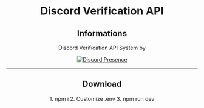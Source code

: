 <div align="center" width="50">

# Discord Verification API

## Informations

<a>Discord Verification API System by</a>

<div align="center" width="50">

[![Discord Presence](https://lanyard.cnrad.dev/api/848248238866825246)](https://discord.com/users/848248238866825246)

<hr>
<div align="center" width="50">
  
## Download

<a>1. npm i</a>
<a>2. Customize .env</a>
<a>3. npm run dev</a>
